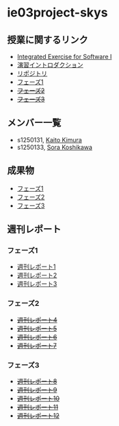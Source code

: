 # ie03project-skys

## 授業に関するリンク

- [Integrated Exercise for Software I](http://web-int.u-aizu.ac.jp/course/ie-soft1/)
- [演習イントロダクション](http://web-int.u-aizu.ac.jp/course/ie-soft1/ISE2019_intro.pdf)
- [リポジトリ](https://github.com/ie03-aizu-2019/ie03project-skys)
- [フェーズ1](http://web-int.u-aizu.ac.jp/course/ie-soft1/ISE2019_phase1.pdf)
- ~~[フェーズ2](http://web-int.u-aizu.ac.jp/course/ie-soft1/ISE2019_phase2.pdf)~~
- ~~[フェーズ3](http://web-int.u-aizu.ac.jp/course/ie-soft1/ISE2019_phase3.pdf)~~

## メンバー一覧

- s1250131, [Kaito Kimura](https://github.com/s1250131-Kimura)
- s1250133, [Sora Koshikawa](https://github.com/s1250133-koshikawa)

## 成果物

- [フェーズ1](https://github.com/ie03-aizu-2019/ie03project-skys/tree/master/Phase1)
- [フェーズ2](https://github.com/ie03-aizu-2019/ie03project-skys/tree/master/Phase2)
- [フェーズ3](https://github.com/ie03-aizu-2019/ie03project-skys/tree/master/Phase3)

## 週刊レポート

### フェーズ1

- [週刊レポート1](https://github.com/ie03-aizu-2019/ie03project-skys/tree/master/Reports/report01.md)
- [週刊レポート2](https://github.com/ie03-aizu-2019/ie03project-skys/tree/master/Reports/report02.md)
- [週刊レポート3](https://github.com/ie03-aizu-2019/ie03project-skys/tree/master/Reports/report03.md)

### フェーズ2

- ~~[週刊レポート4](https://github.com/ie03-aizu-2019/ie03project-skys/tree/master/Reports/report04.md)~~
- ~~[週刊レポート5](https://github.com/ie03-aizu-2019/ie03project-skys/tree/master/Reports/report05.md)~~
- ~~[週刊レポート6](https://github.com/ie03-aizu-2019/ie03project-skys/tree/master/Reports/report06.md)~~
- ~~[週刊レポート7](https://github.com/ie03-aizu-2019/ie03project-skys/tree/master/Reports/report07.md)~~

### フェーズ3

- ~~[週刊レポート8](https://github.com/ie03-aizu-2019/ie03project-skys/tree/master/Reports/report08.md)~~
- ~~[週刊レポート9](https://github.com/ie03-aizu-2019/ie03project-skys/tree/master/Reports/report09.md)~~
- ~~[週刊レポート10](https://github.com/ie03-aizu-2019/ie03project-skys/tree/master/Reports/report10.md)~~
- ~~[週刊レポート11](https://github.com/ie03-aizu-2019/ie03project-skys/tree/master/Reports/report10.md)~~
- ~~[週刊レポート12](https://github.com/ie03-aizu-2019/ie03project-skys/tree/master/Reports/report10.md)~~
